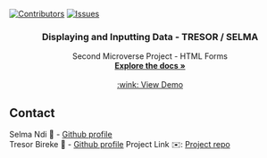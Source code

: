 [![Contributors][contributors-shield]][contributors-url]
[![Issues][issues-shield]][issues-url]
<br />
<p align="center">
 <h3 align="center">Displaying and Inputting Data - TRESOR / SELMA</h3>
 <p align="center">
   Second Microverse Project - HTML Forms
   <br />
   <a href="https://github.com/Tresor11/mint-signup/tree/features"><strong>Explore the docs »</strong></a>
   <br />
   <br />
   <a href="https://raw.githack.com/Tresor11/mint-signup/features/index.html"> :wink: View Demo </a> 
 </p>
</p>
<!-- TABLE OF CONTENTS -->

## Contact
Selma Ndi :woman: - [Github profile](https://github.com/Datagirlcmr)
<br>
Tresor Bireke :man: - [Github profile](https://github.com/Tresor11)
Project Link :envelope:: [Project repo](https://github.com/Tresor11/mint-signup/tree/features)
<!-- ACKNOWLEDGEMENTS -->

<!-- MARKDOWN LINKS & IMAGES -->
<!-- https://www.markdownguide.org/basic-syntax/#reference-style-links -->
[contributors-shield]: https://img.shields.io/github/contributors/othneildrew/Best-README-Template.svg?style=flat-square
[contributors-url]: https://github.com/Tresor11/mint-signup/graphs/contributors
[issues-shield]: https://img.shields.io/github/issues/othneildrew/Best-README-Template.svg?style=flat-square
[issues-url]: https://github.com/Tresor11/mint-signup/issues
[product-screenshot]: ./images/template.PNG
